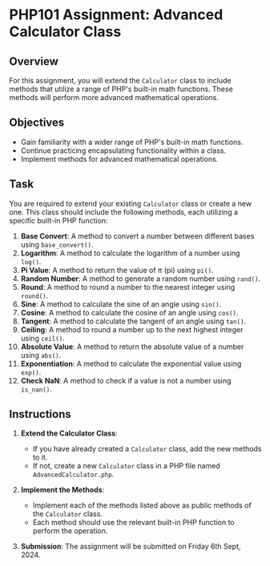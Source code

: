 # PHP101 Assignment: Advanced Calculator Class

## Overview

For this assignment, you will extend the `Calculator` class to include methods that utilize a range of PHP's built-in math functions. These methods will perform more advanced mathematical operations.

## Objectives

- Gain familiarity with a wider range of PHP's built-in math functions.
- Continue practicing encapsulating functionality within a class.
- Implement methods for advanced mathematical operations.

## Task

You are required to extend your existing `Calculator` class or create a new one. This class should include the following methods, each utilizing a specific built-in PHP function:

1. **Base Convert**: A method to convert a number between different bases using `base_convert()`.
2. **Logarithm**: A method to calculate the logarithm of a number using `log()`.
3. **Pi Value**: A method to return the value of π (pi) using `pi()`.
4. **Random Number**: A method to generate a random number using `rand()`.
5. **Round**: A method to round a number to the nearest integer using `round()`.
6. **Sine**: A method to calculate the sine of an angle using `sin()`.
7. **Cosine**: A method to calculate the cosine of an angle using `cos()`.
8. **Tangent**: A method to calculate the tangent of an angle using `tan()`.
9. **Ceiling**: A method to round a number up to the next highest integer using `ceil()`.
10. **Absolute Value**: A method to return the absolute value of a number using `abs()`.
11. **Exponentiation**: A method to calculate the exponential value using `exp()`.
12. **Check NaN**: A method to check if a value is not a number using `is_nan()`.

## Instructions

1. **Extend the Calculator Class**:
   - If you have already created a `Calculator` class, add the new methods to it.
   - If not, create a new `Calculator` class in a PHP file named `AdvancedCalculator.php`.

2. **Implement the Methods**:
   - Implement each of the methods listed above as public methods of the `Calculator` class.
   - Each method should use the relevant built-in PHP function to perform the operation.

3. **Submission**:
   The assignment will be submitted on Friday 6th Sept, 2024.
